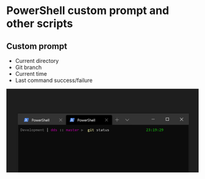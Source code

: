 # PowerShell custom prompt and other scripts

## Custom prompt

- Current directory
- Git branch
- Current time
- Last command success/failure

![screenshot of custom PowerShell prompt](assets/prompt_2020-03-21.png)